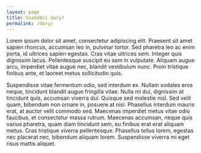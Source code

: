 ```yaml
---
layout: page
title: Svatební dary?
permalink: /dary/
---
```


Lorem ipsum dolor sit amet, consectetur adipiscing elit. Praesent sit amet sapien rhoncus, accumsan leo in, pulvinar tortor. Sed pharetra leo ac enim porta, id ultrices sapien egestas. Cras vitae ultrices sem. Integer quis dignissim lacus. Pellentesque suscipit eu sem in vulputate. Aliquam augue arcu, imperdiet vitae augue nec, blandit vestibulum nunc. Proin tristique finibus ante, et laoreet metus sollicitudin quis.

Suspendisse vitae fermentum odio, sed interdum ex. Nullam sodales eros neque, tincidunt blandit augue fringilla vitae. Nulla mi dui, dignissim at tincidunt quis, accumsan viverra dui. Quisque sed molestie nisl. Sed velit quam, bibendum non ornare in, posuere at nisi. Phasellus interdum mauris erat, at auctor velit commodo sed. Maecenas imperdiet metus vitae odio faucibus, et consectetur massa rutrum. Maecenas accumsan, neque quis varius pharetra, quam diam tincidunt sem, eu finibus erat erat aliquam metus. Cras tristique viverra pellentesque. Phasellus tellus lorem, egestas nec placerat nec, bibendum aliquam lorem. Suspendisse viverra mi eget risus mattis aliquet.
